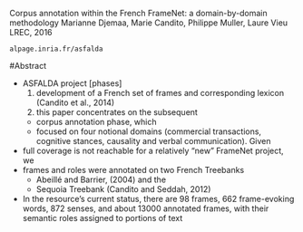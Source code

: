 Corpus annotation within the French FrameNet: a domain-by-domain methodology
Marianne Djemaa, Marie Candito, Philippe Muller, Laure Vieu
LREC, 2016

`alpage.inria.fr/asfalda`

#Abstract

* ASFALDA project [phases]
  1. development of a French set of frames and corresponding lexicon
    (Candito et al., 2014)
  2. this paper concentrates on the subsequent
    * corpus annotation phase, which
    * focused on four notional domains (commercial transactions, cognitive
      stances, causality and verbal communication). Given
* full coverage is not reachable for a relatively “new” FrameNet project, we
* frames and roles were annotated on two French Treebanks
  * Abeillé and Barrier, (2004) and the
  * Sequoia Treebank (Candito and Seddah, 2012)
* In the resource’s current status, there are
  98 frames, 662 frame-evoking words, 872 senses, and about 13000 annotated
  frames, with their semantic roles assigned to portions of text
